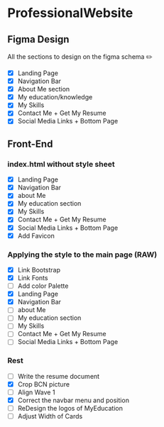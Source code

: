 # ProfessionalWebsite

## Figma Design

All the sections to design on the figma schema ✏️

* [x] Landing Page
* [x] Navigation Bar
* [x] About Me section
* [x] My education/knowledge
* [x] My Skills
* [x] Contact Me + Get My Resume
* [x] Social Media Links + Bottom Page

## Front-End

### index.html without style sheet

* [x] Landing Page
* [x] Navigation Bar
* [x] about Me
* [x] My education section
* [x] My Skills
* [x] Contact Me + Get My Resume
* [x] Social Media Links + Bottom Page
* [x] Add Favicon 

### Applying the style to the main page (RAW)

* [x] Link Bootstrap
* [x] Link Fonts
* [ ] Add color Palette
* [x] Landing Page
* [x] Navigation Bar
* [ ] about Me
* [ ] My education section
* [ ] My Skills
* [ ] Contact Me + Get My Resume
* [ ] Social Media Links + Bottom Page

### Rest

* [ ] Write the resume document
* [x] Crop BCN picture
* [ ] Align Wave 1
* [x] Correct the navbar menu and position
* [ ] ReDesign the logos of MyEducation
* [ ] Adjust Width of Cards
